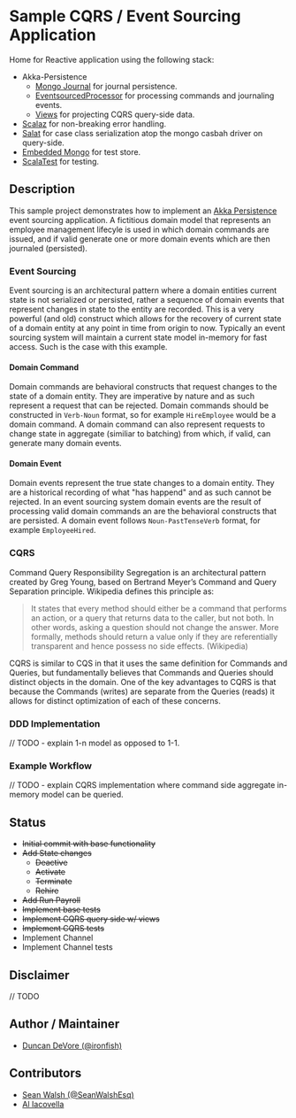 # Sample CQRS / Event Sourcing Application

Home for Reactive application using the following stack:

- Akka-Persistence
  - [Mongo Journal](https://github.com/ddevore/akka-persistence-mongo/) for journal persistence.
  - [EventsourcedProcessor](http://doc.akka.io/docs/akka/current/scala/persistence.html#Event_sourcing) for processing commands and journaling events.
  - [Views](http://doc.akka.io/docs/akka/current/scala/persistence.html#Views) for projecting CQRS query-side data.
- [Scalaz](https://github.com/scalaz/scalaz) for non-breaking error handling.
- [Salat](https://github.com/novus/salat) for case class serialization atop the mongo casbah driver on query-side.
- [Embedded Mongo](https://github.com/flapdoodle-oss/de.flapdoodle.embed.mongo) for test store.
- [ScalaTest](http://www.scalatest.org/) for testing.

## Description

This sample project demonstrates how to implement an [Akka Persistence](http://doc.akka.io/docs/akka/2.3.2/scala/persistence.html)
event sourcing application. A fictitious domain model that represents an employee management lifecyle is used in which domain commands are issued, and if valid generate one or more domain events which are then journaled (persisted).

### Event Sourcing

Event sourcing is an architectural pattern where a domain entities current state is not serialized or persisted, rather a sequence of domain events that represent changes in state to the entity are recorded. This is a very powerful (and old) construct which allows for the recovery of current state of a domain entity at any point in time from origin to now. Typically an event sourcing system will maintain a current state model in-memory for fast access. Such is the case with this example.

#### Domain Command

Domain commands are behavioral constructs that request changes to the state of a domain entity. They are imperative by nature and as such represent a request that can be rejected. Domain commands should be constructed in `Verb-Noun` format, so for example `HireEmployee` would be a domain command. A domain command can also represent requests to change state in aggregate (similiar to batching) from which, if valid, can generate many domain events.

#### Domain Event

Domain events represent the true state changes to a domain entity. They are a historical recording of what "has happend" and as such cannot be rejected. In an event sourcing system domain events are the result of processing valid domain commands an are the behavioral constructs that are persisted. A domain event follows `Noun-PastTenseVerb` format, for example `EmployeeHired`.

### CQRS

Command Query Responsibility Segregation is an architectural pattern created by Greg Young, based on Bertrand Meyer’s Command and Query Separation principle. Wikipedia defines this principle as:

> It states that every method should either be a command that performs an action, or a query that returns data to the caller, but not both. In other words, asking a question should not change the answer. More formally, methods should return a value only if they are referentially transparent and hence possess no side effects. (Wikipedia)

CQRS is similar to CQS in that it uses the same definition for Commands and Queries, but fundamentally believes that Commands and Queries should distinct objects in the domain. One of the key advantages to CQRS is that because the Commands (writes) are separate from the Queries (reads) it allows for distinct optimization of each of these concerns.

### DDD Implementation

// TODO - explain 1-n model as opposed to 1-1.

### Example Workflow

// TODO - explain CQRS implementation where command side aggregate in-memory model can be queried.

## Status

- ~~Initial commit with base functionality~~
- ~~Add State changes~~
    - ~~Deactive~~
    - ~~Activate~~
    - ~~Terminate~~
    - ~~Rehire~~
- ~~Add Run Payroll~~
- ~~Implement base tests~~
- ~~Implement CQRS query side w/ views~~
- ~~Implement CQRS tests~~
- Implement Channel
- Implement Channel tests

## Disclaimer

// TODO

## Author / Maintainer

- [Duncan DeVore (@ironfish)](https://github.com/ddevore/)

## Contributors

- [Sean Walsh (@SeanWalshEsq)](https://github.com/sean-walsh/)
- [Al Iacovella](https://github.com/aiacovella/)
